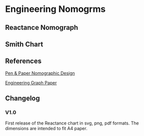 # Engineering Nomogrms

## Reactance Nomograph

## Smith Chart


## References

[Pen & Paper Nomographic Design](https://www.penpapernomographic.com/)

[Engineering Graph Paper](https://jmw.name/projects/graph-paper/)

## Changelog

### V1.0

First release of the Reactance chart in svg, png, pdf formats.
The dimensions are intended to fit A4 paper.